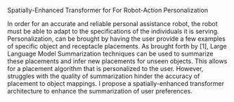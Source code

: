 Spatially-Enhanced Transformer for For Robot-Action Personalization


In order for an accurate and reliable personal assistance robot, the robot must be able to adapt to the specifications of the individuals it is serving. Personalization, can be brought by having the user provide a few examples of specific object and receptacle placements. As brought forth by [1], Large Language Model Summarization techniques can be used to summarize these placements and infer new placements for unseen objects. This allows for a placement algorithm that is personalized to the user. However, struggles with the quality of summarization hinder the accuracy of placement to object mappings. I propose a spatially-enhanced transformer architecture to enhance the summarization of user preferences.
